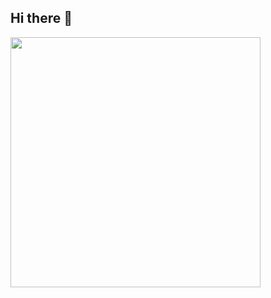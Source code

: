 ## Hi there 👋

<img src="https://media.giphy.com/media/v1.Y2lkPTc5MGI3NjExd3BlZmk2dmt6NXlpd3ZvbGpjd29zbncwejlmN3U1cXl6emFvNnk4NSZlcD12MV9naWZzX3NlYXJjaCZjdD1n/Wsju5zAb5kcOfxJV9i/giphy.gif" width="400"/>
